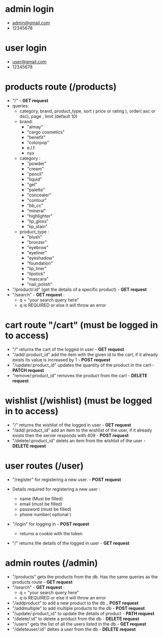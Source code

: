 # admin login 
  - admin@gmail.com
  - 12345678
# user login
  - user@gmail.com
  - 12345678
# products route (/products)
  - "/" - **GET request**
  - queries: 
    - category, brand, product_type, sort ( price or rating ), order( asc or dsc), page , limit (default 10)
    - brand:
      - "almay"
      - "cargo cosmetics"
      - "benefit"
      - "colorpop"
      - e.l.f.
      - nyx
    - category : 
      - "powder"
      - "cream"
      - "pencil"
      - "liquid"
      - "gel"
      - "palette"
      - "concealer"
      - "contour"
      - "bb_cc"
      - "mineral"
      - "highlighter"
      - "lip_gloss"
      - "lip_stain"
    - product_type :
      - "blush"
      - "bronzer"
      - "eyebrow"
      - "eyeliner"
      - "eyeshadow"
      - "foundation"
      - "lip_liner"
      - "lipstick"
      - "mascara"
      - "nail_polish"
  -  "/product/:id" (get the details of a specific product) - **GET request**
  -  "/search" - **GET request** :
        - q = "your search query here" 
        - q is REQUIRED or else it will throw an error
        
        
# cart route "/cart" (must be logged in to access)
  - "/" returns the cart of the logged in user - **GET request**
  - "/add/:product_id" add the item with the given id to the cart, if it already exists its value is increased by 1 - **POST request**
  - "/update/:product_id" updates the quantity of the product in the cart - **PATCH request**
  - "remove/:product_id" removes the product from the cart - **DELETE request**



# wishlist (/wishlist) (must be logged in to access)
  - "/" returns the wishlist of the logged in user - **GET request**
  - "/add/:product_id" add an item to the wishlist of the user, if it already exists then the server responds with 409 - **POST request**
  - "/delete/:product_id" delets an item from the wishlist of the user - **DELETE request**
  
  
# user routes (/user)
  - "/register" for registering a new user. - **POST request**
  - Details required for registering a new user :
      - name (Must be filled)
      - email (must be filled)
      - password (must be filled)
      - phone number( optional )
        
  - "/login" for logging in - **POST request**
      - returns a cookie with the token
  - "/" returns the details of the logged in user - **GET request**
  
# admin routes (/admin)
  - "/products" gets the products from the db. Has the same queries as the products route - **GET request**
  - "/search" - **GET request** :
      - q = "your search query here" 
      - q is REQUIRED or else it will throw an error
  - "/addproduct" to add a new product to the db _ **POST request**
  - "/addmultiple" to add multiple products to the db - **POST request**
  - "/update/:product_id" to update the details of product - **PATH request**
  - "/delete/:id" to delete a product from the db - **DELETE request**
  - "/users" gets the list of all the users listed in the db - **GET request**
  - "/deleteuser/:id" deltes a user from the db - **DELETE request**
